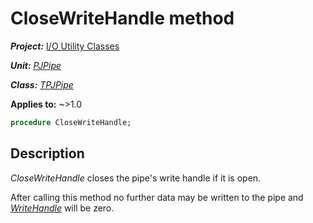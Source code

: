 # CloseWriteHandle method

***Project:*** [I/O Utility Classes](../API.md)

***Unit:*** [_PJPipe_](./PJPipe.md)

***Class:*** [_TPJPipe_](./TPJPipe.md)

**Applies to:** ~>1.0

```pascal
procedure CloseWriteHandle;
```

## Description

_CloseWriteHandle_ closes the pipe's write handle if it is open.

After calling this method no further data may be written to the pipe and [_WriteHandle_](./TPJPipe-WriteHandle.md) will be zero.
